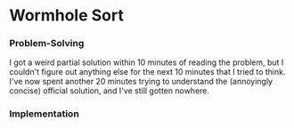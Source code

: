 # Wormhole Sort

### Problem-Solving

I got a weird partial solution within 10 minutes of reading the problem, but I couldn't figure out anything else for the next 10 minutes that I tried to think. I've now spent another 20 minutes trying to understand the (annoyingly concise) official solution, and I've still gotten nowhere.

### Implementation

